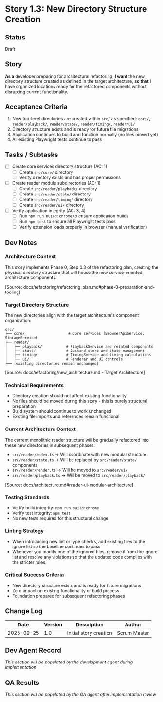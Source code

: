 # Story 1.3: New Directory Structure Creation

## Status
Draft

## Story
**As a** developer preparing for architectural refactoring,
**I want** the new directory structure created as defined in the target architecture,
**so that** I have organized locations ready for the refactored components without disrupting current functionality.

## Acceptance Criteria
1. New top-level directories are created within `src/` as specified: `core/`, `reader/playback/`, `reader/state/`, `reader/timing/`, `reader/ui/`
2. Directory structure exists and is ready for future file migrations
3. Application continues to build and function normally (no files moved yet)
4. All existing Playwright tests continue to pass

## Tasks / Subtasks
- [ ] Create core services directory structure (AC: 1)
  - [ ] Create `src/core/` directory
  - [ ] Verify directory exists and has proper permissions
- [ ] Create reader module subdirectories (AC: 1)
  - [ ] Create `src/reader/playback/` directory
  - [ ] Create `src/reader/state/` directory
  - [ ] Create `src/reader/timing/` directory
  - [ ] Create `src/reader/ui/` directory
- [ ] Verify application integrity (AC: 3, 4)
  - [ ] Run `npm run build:chrome` to ensure application builds
  - [ ] Run `npm test` to ensure all Playwright tests pass
  - [ ] Verify extension loads properly in browser (manual verification)

## Dev Notes

### Architecture Context
This story implements Phase 0, Step 0.3 of the refactoring plan, creating the physical directory structure that will house the new service-oriented architecture components.

[Source: docs/refactoring/refactoring_plan.md#phase-0-preparation-and-tooling]

### Target Directory Structure
The new directories align with the target architecture's component organization:

```
src/
├── core/                    # Core services (BrowserApiService, StorageService)
├── reader/
│   ├── playback/           # PlaybackService and related components
│   ├── state/              # Zustand store and state management
│   ├── timing/             # TimingService and timing calculations
│   └── ui/                 # Renderer and UI controls
└── [existing directories remain unchanged]
```

[Source: docs/refactoring/new_architecture.md - Target Architecture]

### Technical Requirements
- Directory creation should not affect existing functionality
- No files should be moved during this story - this is purely structural preparation
- Build system should continue to work unchanged
- Existing file imports and references remain functional

### Current Architecture Context
The current monolithic reader structure will be gradually refactored into these new directories in subsequent phases:
- `src/reader/index.ts` → Will coordinate with new modular structure
- `src/reader/state.ts` → Will be replaced by `src/reader/state/` components
- `src/reader/render.ts` → Will be moved to `src/reader/ui/`
- `src/reader/playback.ts` → Will be moved to `src/reader/playback/`

[Source: docs/architecture.md#reader-ui-modular-architecture]

### Testing Standards
- Verify build integrity: `npm run build:chrome`
- Verify test integrity: `npm test`
- No new tests required for this structural change

### Linting Strategy
- When introducing new lint or type checks, add existing files to the ignore list so the baseline continues to pass.
- Whenever you modify one of the ignored files, remove it from the ignore list and resolve any violations so that the updated code complies with the stricter rules.

### Critical Success Criteria
- New directory structure exists and is ready for future migrations
- Zero impact on existing functionality or build process
- Foundation prepared for subsequent refactoring phases

## Change Log
| Date | Version | Description | Author |
|------|---------|-------------|--------|
| 2025-09-25 | 1.0 | Initial story creation | Scrum Master |

## Dev Agent Record
*This section will be populated by the development agent during implementation*

## QA Results
*This section will be populated by the QA agent after implementation review*